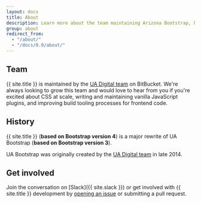 ```yaml
---
layout: docs
title: About
description: Learn more about the team maintaining Arizona Bootstrap, how and why the project started, and how to get involved.
group: about
redirect_from:
  - "/about/"
  - "/docs/0.0/about/"
---
```


## Team

{{ site.title }} is maintained by the [UA Digital team](https://bitbucket.org/uadigital/profile/members) on BitBucket. We're always looking to grow this team and would love to hear from you if you're excited about CSS at scale, writing and maintaining vanilla JavaScript plugins, and improving build tooling processes for frontend code.

## History

{{ site.title }} (**based on Bootstrap version 4**) is a major rewrite of UA Bootstrap (**based on Bootstrap version 3**).

UA Bootstrap was originally created by the [UA Digital team](https://bitbucket.org/uadigital/profile/members) in late 2014.

## Get involved

Join the conversation on [Slack]({{ site.slack }}) or get involved with {{ site.title }} development by [opening an issue](https://jira.arizona.edu/browse/UADIGITAL) or submitting a pull request.